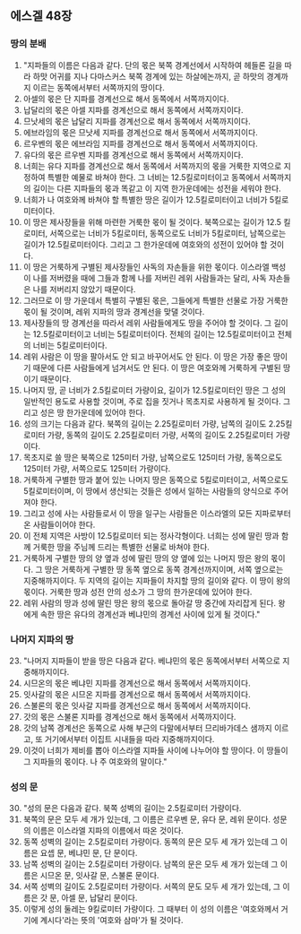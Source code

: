 ## 에스겔 48장

### 땅의 분배
1. "지파들의 이름은 다음과 같다. 단의 몫은 북쪽 경계선에서 시작하여 헤들론 길을 따라 하맛 어귀를 지나 다마스커스 북쪽 경계에 있는 하살에논까지, 곧 하맛의 경계까지 이르는 동쪽에서부터 서쪽까지의 땅이다.
2. 아셀의 몫은 단 지파를 경계선으로 해서 동쪽에서 서쪽까지이다.
3. 납달리의 몫은 아셀 지파를 경계선으로 해서 동쪽에서 서쪽까지이다.
4. 므낫세의 몫은 납달리 지파를 경계선으로 해서 동쪽에서 서쪽까지이다.
5. 에브라임의 몫은 므낫세 지파를 경계선으로 해서 동쪽에서 서쪽까지이다.
6. 르우벤의 몫은 에브라임 지파를 경계선으로 해서 동쪽에서 서쪽까지이다.
7. 유다의 몫은 르우벤 지파를 경계선으로 해서 동쪽에서 서쪽까지이다.
8. 너희는 유다 지파를 경계선으로 해서 동쪽에서 서쪽까지의 몫을 거룩한 지역으로 지정하여 특별한 예물로 바쳐야 한다. 그 너비는 12.5킬로미터이고 동쪽에서 서쪽까지의 길이는 다른 지파들의 몫과 똑같고 이 지역 한가운데에는 성전을 세워야 한다.
9. 너희가 나 여호와께 바쳐야 할 특별한 땅은 길이가 12.5킬로미터이고 너비가 5킬로미터이다.
10. 이 땅은 제사장들을 위해 마련한 거룩한 몫이 될 것이다. 북쪽으로는 길이가 12.5 킬로미터, 서쪽으로는 너비가 5킬로미터, 동쪽으로도 너비가 5킬로미터, 남쪽으로는 길이가 12.5킬로미터이다. 그리고 그 한가운데에 여호와의 성전이 있어야 할 것이다.
11. 이 땅은 거룩하게 구별된 제사장들인 사독의 자손들을 위한 몫이다. 이스라엘 백성이 나를 저버렸을 때에 그들과 함께 나를 저버린 레위 사람들과는 달리, 사독 자손들은 나를 저버리지 않았기 때문이다.
12. 그러므로 이 땅 가운데서 특별히 구별된 몫은, 그들에게 특별한 선물로 가장 거룩한 몫이 될 것이며, 레위 지파의 땅과 경계선을 맞댈 것이다.
13. 제사장들의 땅 경계선을 따라서 레위 사람들에게도 땅을 주어야 할 것이다. 그 길이는 12.5킬로미터이고 너비는 5킬로미터이다. 전체의 길이는 12.5킬로미터이고 전체의 너비는 5킬로미터이다.
14. 레위 사람은 이 땅을 팔아서도 안 되고 바꾸어서도 안 된다. 이 땅은 가장 좋은 땅이기 때문에 다른 사람들에게 넘겨서도 안 된다. 이 땅은 여호와께 거룩하게 구별된 땅이기 때문이다.
15. 나머지 땅, 곧 너비가 2.5킬로미터 가량이요, 길이가 12.5킬로미터인 땅은 그 성의 일반적인 용도로 사용할 것이며, 주로 집을 짓거나 목초지로 사용하게 될 것이다. 그리고 성은 땅 한가운데에 있어야 한다.
16. 성의 크기는 다음과 같다. 북쪽의 길이는 2.25킬로미터 가량, 남쪽의 길이도 2.25킬로미터 가량, 동쪽의 길이도 2.25킬로미터 가량, 서쪽의 길이도 2.25킬로미터 가량이다.
17. 목초지로 쓸 땅은 북쪽으로 125미터 가량, 남쪽으로도 125미터 가량, 동쪽으로도 125미터 가량, 서쪽으로도 125미터 가량이다.
18. 거룩하게 구별한 땅과 붙어 있는 나머지 땅은 동쪽으로 5킬로미터이고, 서쪽으로도 5킬로미터이며, 이 땅에서 생산되는 것들은 성에서 일하는 사람들의 양식으로 주어져야 한다.
19. 그리고 성에 사는 사람들로서 이 땅을 일구는 사람들은 이스라엘의 모든 지파로부터 온 사람들이어야 한다.
20. 이 전체 지역은 사방이 12.5킬로미터 되는 정사각형이다. 너희는 성에 딸린 땅과 함께 거룩한 땅을 주님께 드리는 특별한 선물로 바쳐야 한다.
21. 거룩하게 구별한 땅의 양 옆과 성에 딸린 땅의 양 옆에 있는 나머지 땅은 왕의 몫이다. 그 땅은 거룩하게 구별한 땅 동쪽 옆으로 동쪽 경계선까지이며, 서쪽 옆으로는 지중해까지이다. 두 지역의 길이는 지파들이 차지할 땅의 길이와 같다. 이 땅이 왕의 몫이다. 거룩한 땅과 성전 안의 성소가 그 땅의 한가운데에 있어야 한다.
22. 레위 사람의 땅과 성에 딸린 땅은 왕의 몫으로 돌아갈 땅 중간에 자리잡게 된다. 왕에게 속한 땅은 유다의 경계선과 베냐민의 경계선 사이에 있게 될 것이다."
### 나머지 지파의 땅
23. "나머지 지파들이 받을 땅은 다음과 같다. 베냐민의 몫은 동쪽에서부터 서쪽으로 지중해까지이다.
24. 시므온의 몫은 베냐민 지파를 경계선으로 해서 동쪽에서 서쪽까지이다.
25. 잇사갈의 몫은 시므온 지파를 경계선으로 해서 동쪽에서 서쪽까지이다.
26. 스불론의 몫은 잇사갈 지파를 경계선으로 해서 동쪽에서 서쪽까지이다.
27. 갓의 몫은 스불론 지파를 경계선으로 해서 동쪽에서 서쪽까지이다.
28. 갓의 남쪽 경계선은 동쪽으로 사해 부근의 다말에서부터 므리바가데스 샘까지 이르고, 또 거기에서부터 이집트 시내들을 따라 지중해까지이다.
29. 이것이 너희가 제비를 뽑아 이스라엘 지파들 사이에 나누어야 할 땅이다. 이 땅들이 그 지파들의 몫이다. 나 주 여호와의 말이다."
### 성의 문
30. "성의 문은 다음과 같다. 북쪽 성벽의 길이는 2.5킬로미터 가량이다.
31. 북쪽의 문은 모두 세 개가 있는데, 그 이름은 르우벤 문, 유다 문, 레위 문이다. 성문의 이름은 이스라엘 지파의 이름에서 따온 것이다.
32. 동쪽 성벽의 길이는 2.5킬로미터 가량이다. 동쪽의 문은 모두 세 개가 있는데 그 이름은 요셉 문, 베냐민 문, 단 문이다.
33. 남쪽 성벽의 길이는 2.5킬로미터 가량이다. 남쪽의 문은 모두 세 개가 있는데 그 이름은 시므온 문, 잇사갈 문, 스불론 문이다.
34. 서쪽 성벽의 길이도 2.5킬로미터 가량이다. 서쪽의 문도 모두 세 개가 있는데, 그 이름은 갓 문, 아셀 문, 납달리 문이다.
35. 이렇게 성의 둘레는 9킬로미터 가량이다. 그 때부터 이 성의 이름은 '여호와께서 거기에 계시다'라는 뜻의 '여호와 삼마'가 될 것이다.